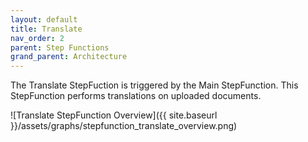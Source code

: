```yaml
---
layout: default
title: Translate
nav_order: 2
parent: Step Functions
grand_parent: Architecture
---
```


<!--
Copyright Amazon.com, Inc. or its affiliates. All Rights Reserved.
SPDX-License-Identifier: MIT-0
-->

The Translate StepFuction is triggered by the Main StepFunction. This StepFunction performs translations on uploaded documents.

![Translate StepFunction Overview]({{ site.baseurl }}/assets/graphs/stepfunction_translate_overview.png)
